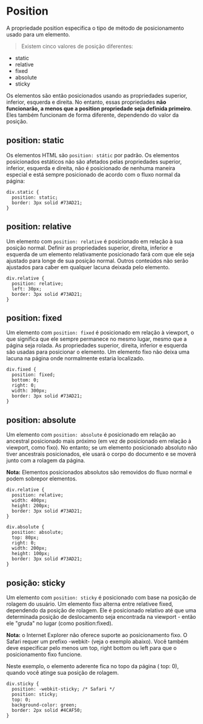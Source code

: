 # Position

A propriedade position especifica o tipo de método de posicionamento usado para um elemento.

> Existem cinco valores de posição diferentes:

- static
- relative
- fixed
- absolute
- sticky

Os elementos são então posicionados usando as propriedades superior, inferior, esquerda e direita. No entanto, essas propriedades **não funcionarão, a menos que a position propriedade seja definida primeiro**. Eles também funcionam de forma diferente, dependendo do valor da posição.

## position: static

Os elementos HTML são `position: státic` por padrão. Os elementos posicionados estáticos não são afetados pelas propriedades superior, inferior, esquerda e direita, não é posicionado de nenhuma maneira especial e está sempre posicionado de acordo com o fluxo normal da página:

    div.static {
      position: static;
      border: 3px solid #73AD21;
    }
    
## position: relative

Um elemento com `position: relative` é posicionado em relação à sua posição normal. Definir as propriedades superior, direita, inferior e esquerda de um elemento relativamente posicionado fará com que ele seja ajustado para longe de sua posição normal. Outros conteúdos não serão ajustados para caber em qualquer lacuna deixada pelo elemento.

    div.relative {
      position: relative;
      left: 30px;
      border: 3px solid #73AD21;
    }
    
## position: fixed

Um elemento com `position: fixed` é posicionado em relação à viewport, o que significa que ele sempre permanece no mesmo lugar, mesmo que a página seja rolada. As propriedades superior, direita, inferior e esquerda são usadas para posicionar o elemento. Um elemento fixo não deixa uma lacuna na página onde normalmente estaria localizado.

    div.fixed {
      position: fixed;
      bottom: 0;
      right: 0;
      width: 300px;
      border: 3px solid #73AD21;
    }
    
## position: absolute

Um elemento com `position: absolute` é posicionado em relação ao ancestral posicionado mais próximo (em vez de posicionado em relação à viewport, como fixo). No entanto; se um elemento posicionado absoluto não tiver ancestrais posicionados, ele usará o corpo do documento e se moverá junto com a rolagem da página.

**Nota:** Elementos posicionados absolutos são removidos do fluxo normal e podem sobrepor elementos.

    div.relative {
      position: relative;
      width: 400px;
      height: 200px;
      border: 3px solid #73AD21;
    }

    div.absolute {
      position: absolute;
      top: 80px;
      right: 0;
      width: 200px;
      height: 100px;
      border: 3px solid #73AD21;
    }
    
## posição: sticky

Um elemento com `position: sticky` é posicionado com base na posição de rolagem do usuário. Um elemento fixo alterna entre relativee fixed, dependendo da posição de rolagem. Ele é posicionado relativo até que uma determinada posição de deslocamento seja encontrada na viewport - então ele "gruda" no lugar (como position:fixed).

**Nota:** o Internet Explorer não oferece suporte ao posicionamento fixo. O Safari requer um prefixo -webkit- (veja o exemplo abaixo). Você também deve especificar pelo menos um top, right bottom ou left para que o posicionamento fixo funcione.

Neste exemplo, o elemento aderente fica no topo da página ( top: 0), quando você atinge sua posição de rolagem.

    div.sticky {
      position: -webkit-sticky; /* Safari */
      position: sticky;
      top: 0;
      background-color: green;
      border: 2px solid #4CAF50;
    }
